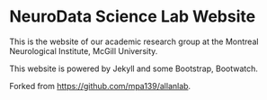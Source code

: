 # NeuroData Science Lab Website

This is the website of our academic research group at the Montreal Neurological Institute, McGill University.

This website is powered by Jekyll and some Bootstrap, Bootwatch. 

Forked from https://github.com/mpa139/allanlab.
